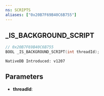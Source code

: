 ```yaml
---
ns: SCRIPTS
aliases: ["0x20B7F69B40C6B755"]
---
```

## _IS_BACKGROUND_SCRIPT

```c
// 0x20B7F69B40C6B755
BOOL _IS_BACKGROUND_SCRIPT(int threadId);
```

```
NativeDB Introduced: v1207
```

## Parameters
* **threadId**:

